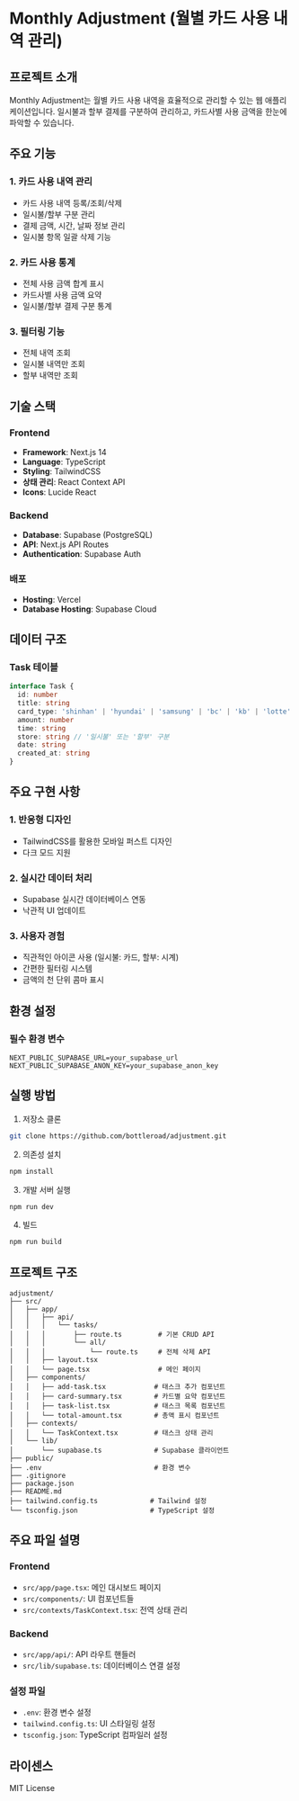 # Monthly Adjustment (월별 카드 사용 내역 관리)

## 프로젝트 소개
Monthly Adjustment는 월별 카드 사용 내역을 효율적으로 관리할 수 있는 웹 애플리케이션입니다. 일시불과 할부 결제를 구분하여 관리하고, 카드사별 사용 금액을 한눈에 파악할 수 있습니다.

## 주요 기능

### 1. 카드 사용 내역 관리
- 카드 사용 내역 등록/조회/삭제
- 일시불/할부 구분 관리
- 결제 금액, 시간, 날짜 정보 관리
- 일시불 항목 일괄 삭제 기능

### 2. 카드 사용 통계
- 전체 사용 금액 합계 표시
- 카드사별 사용 금액 요약
- 일시불/할부 결제 구분 통계

### 3. 필터링 기능
- 전체 내역 조회
- 일시불 내역만 조회
- 할부 내역만 조회

## 기술 스택

### Frontend
- **Framework**: Next.js 14
- **Language**: TypeScript
- **Styling**: TailwindCSS
- **상태 관리**: React Context API
- **Icons**: Lucide React

### Backend
- **Database**: Supabase (PostgreSQL)
- **API**: Next.js API Routes
- **Authentication**: Supabase Auth

### 배포
- **Hosting**: Vercel
- **Database Hosting**: Supabase Cloud

## 데이터 구조

### Task 테이블
```typescript
interface Task {
  id: number
  title: string
  card_type: 'shinhan' | 'hyundai' | 'samsung' | 'bc' | 'kb' | 'lotte' | 'other'
  amount: number
  time: string
  store: string // '일시불' 또는 '할부' 구분
  date: string
  created_at: string
}
```

## 주요 구현 사항

### 1. 반응형 디자인
- TailwindCSS를 활용한 모바일 퍼스트 디자인
- 다크 모드 지원

### 2. 실시간 데이터 처리
- Supabase 실시간 데이터베이스 연동
- 낙관적 UI 업데이트

### 3. 사용자 경험
- 직관적인 아이콘 사용 (일시불: 카드, 할부: 시계)
- 간편한 필터링 시스템
- 금액의 천 단위 콤마 표시

## 환경 설정

### 필수 환경 변수
```env
NEXT_PUBLIC_SUPABASE_URL=your_supabase_url
NEXT_PUBLIC_SUPABASE_ANON_KEY=your_supabase_anon_key
```

## 실행 방법

1. 저장소 클론
```bash
git clone https://github.com/bottleroad/adjustment.git
```

2. 의존성 설치
```bash
npm install
```

3. 개발 서버 실행
```bash
npm run dev
```

4. 빌드
```bash
npm run build
```

## 프로젝트 구조
```
adjustment/
├── src/
│   ├── app/
│   │   ├── api/
│   │   │   └── tasks/
│   │   │       ├── route.ts         # 기본 CRUD API
│   │   │       └── all/
│   │   │           └── route.ts     # 전체 삭제 API
│   │   ├── layout.tsx
│   │   └── page.tsx                 # 메인 페이지
│   ├── components/
│   │   ├── add-task.tsx            # 태스크 추가 컴포넌트
│   │   ├── card-summary.tsx        # 카드별 요약 컴포넌트
│   │   ├── task-list.tsx           # 태스크 목록 컴포넌트
│   │   └── total-amount.tsx        # 총액 표시 컴포넌트
│   ├── contexts/
│   │   └── TaskContext.tsx         # 태스크 상태 관리
│   └── lib/
│       └── supabase.ts             # Supabase 클라이언트
├── public/
├── .env                            # 환경 변수
├── .gitignore
├── package.json
├── README.md
├── tailwind.config.ts             # Tailwind 설정
└── tsconfig.json                  # TypeScript 설정
```

## 주요 파일 설명

### Frontend
- `src/app/page.tsx`: 메인 대시보드 페이지
- `src/components/`: UI 컴포넌트들
- `src/contexts/TaskContext.tsx`: 전역 상태 관리

### Backend
- `src/app/api/`: API 라우트 핸들러
- `src/lib/supabase.ts`: 데이터베이스 연결 설정

### 설정 파일
- `.env`: 환경 변수 설정
- `tailwind.config.ts`: UI 스타일링 설정
- `tsconfig.json`: TypeScript 컴파일러 설정

## 라이센스
MIT License
